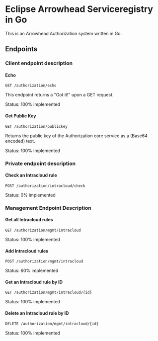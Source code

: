 # Eclipse Arrowhead Serviceregistry in Go
This is an Arrowhead Authorization system written in Go.


## Endpoints

### Client endpoint description


#### Echo
```
GET /authorization/echo
```
This endpoint returns a "Got it!" upon a GET request.

Status: 100% implemented

#### Get Public Key
```
GET /authorization/publickey
```
Returns the public key of the Authorization core service as a (Base64 encoded) text.

Status: 100% implemented

### Private endpoint description

#### Check an Intracloud rule
```
POST /authorization/intracloud/check
```

Status: 0% implemented

### Management Endpoint Description

#### Get all Intracloud rules
```
GET /authorization/mgmt/intracloud
```

Status: 100% implemented

#### Add Intracloud rules
```
POST /authorization/mgmt/intracloud
```

Status: 60% implemented

#### Get an Intracloud rule by ID
```
GET /authorization/mgmt/intracloud/{id}
```

Status: 100% implemented

#### Delete an Intracloud rule by ID
```
DELETE /authorization/mgmt/intracloud/{id}
```

Status: 100% implemented

